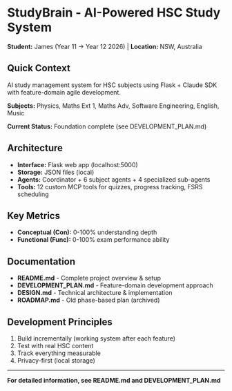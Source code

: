 # StudyBrain - AI-Powered HSC Study System

**Student:** James (Year 11 → Year 12 2026) | **Location:** NSW, Australia

## Quick Context

AI study management system for HSC subjects using Flask + Claude SDK with feature-domain agile development.

**Subjects:** Physics, Maths Ext 1, Maths Adv, Software Engineering, English, Music

**Current Status:** Foundation complete (see DEVELOPMENT_PLAN.md)

## Architecture

- **Interface:** Flask web app (localhost:5000)
- **Storage:** JSON files (local)
- **Agents:** Coordinator + 6 subject agents + 4 specialized sub-agents
- **Tools:** 12 custom MCP tools for quizzes, progress tracking, FSRS scheduling

## Key Metrics

- **Conceptual (Con):** 0-100% understanding depth
- **Functional (Func):** 0-100% exam performance ability

## Documentation

- **README.md** - Complete project overview & setup
- **DEVELOPMENT_PLAN.md** - Feature-domain development approach
- **DESIGN.md** - Technical architecture & implementation
- **ROADMAP.md** - Old phase-based plan (archived)

## Development Principles

1. Build incrementally (working system after each feature)
2. Test with real HSC content
3. Track everything measurable
4. Privacy-first (local storage)

---

**For detailed information, see README.md and DEVELOPMENT_PLAN.md**
